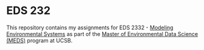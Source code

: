 # EDS 232
This repository contains my assignments for EDS 2332 - [Modeling Environmental Systems](https://naomitague.github.io/ESM232_course/) as part of the [Master of Environmental Data Science (MEDS)](https://ucsb-meds.github.io/) program at UCSB.
